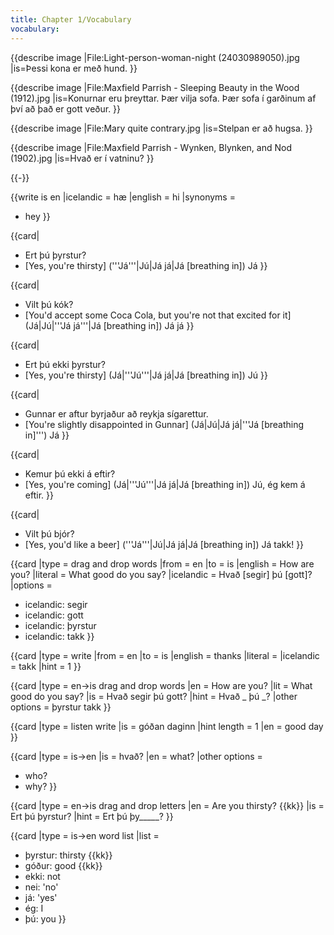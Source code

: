 ```yaml
---
title: Chapter 1/Vocabulary
vocabulary:
---
```


{{describe image
|File:Light-person-woman-night (24030989050).jpg
|is=Þessi kona er með hund.
}}

{{describe image
|File:Maxfield Parrish - Sleeping Beauty in the Wood (1912).jpg
|is=Konurnar eru þreyttar. Þær vilja sofa. Þær sofa í garðinum af því að það er gott veður.
}}

{{describe image
|File:Mary quite contrary.jpg
|is=Stelpan er að hugsa.
}}

{{describe image
|File:Maxfield Parrish - Wynken, Blynken, and Nod (1902).jpg
|is=Hvað er í vatninu?
}}

{{-}}

{{write is en
|icelandic = hæ
|english = hi
|synonyms =
* hey
}}

{{card|
* Ert þú þyrstur?
* [Yes, you're thirsty] ('''Já'''|Jú|Já já|Já [breathing in]) Já
}}

{{card|
* Vilt þú kók?
* [You'd accept some Coca Cola, but you're not that excited for it] (Já|Jú|'''Já já'''|Já [breathing in]) Já já
}}

{{card|
* Ert þú ekki þyrstur?
* [Yes, you're thirsty] (Já|'''Jú'''|Já já|Já [breathing in]) Jú
}}

{{card|
* Gunnar er aftur byrjaður að reykja sígarettur.
* [You're slightly disappointed in Gunnar] (Já|Jú|Já já|'''Já [breathing in]''') Já
}}

{{card|
* Kemur þú ekki á eftir?
* [Yes, you're coming] (Já|'''Jú'''|Já já|Já [breathing in]) Jú, ég kem á eftir.
}}

{{card|
* Vilt þú bjór?
* [Yes, you'd like a beer] ('''Já'''|Jú|Já já|Já [breathing in]) Já takk!
}}

{{card
|type = drag and drop words
|from = en
|to = is
|english = How are you?
|literal = What good do you say?
|icelandic = Hvað [segir] þú [gott]?
|options =
* icelandic: segir
* icelandic: gott
* icelandic: þyrstur
* icelandic: takk
}}

{{card
|type = write
|from = en
|to = is
|english = thanks
|literal =
|icelandic = takk
|hint = 1
}}

{{card
|type = en->is drag and drop words
|en = How are you?
|lit = What good do you say?
|is = Hvað segir þú gott?
|hint = Hvað _ þú _?
|other options = þyrstur takk
}}

{{card
|type = listen write
|is = góðan daginn
|hint length = 1
|en = good day
}}

{{card
|type = is->en
|is = hvað?
|en = what?
|other options =
* who?
* why?
}}

{{card
|type = en->is drag and drop letters
|en = Are you thirsty? {{kk}}
|is = Ert þú þyrstur?
|hint = Ert þú þy_____?
}}

{{card
|type = is->en word list
|list =
* þyrstur: thirsty {{kk}}
* góður: good {{kk}}
* ekki: not
* nei: 'no'
* já: 'yes'
* ég: I
* þú: you
}}

